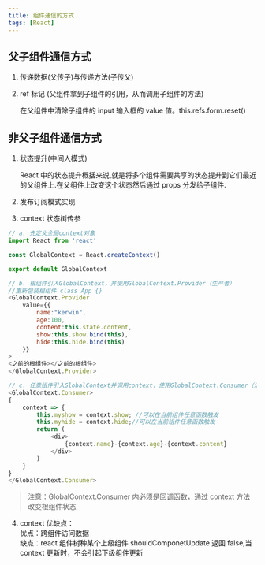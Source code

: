 ```yaml
---
title: 组件通信的方式
tags: [React]
---
```


## 父子组件通信方式

1. 传递数据(父传子)与传递方法(子传父)

2. ref 标记 (父组件拿到子组件的引用，从而调用子组件的方法)

   在父组件中清除子组件的 input 输入框的 value 值。this.refs.form.reset()

## 非父子组件通信方式

1. 状态提升(中间人模式)

   React 中的状态提升概括来说,就是将多个组件需要共享的状态提升到它们最近的父组件上.在父组件上改变这个状态然后通过 props 分发给子组件.

2. 发布订阅模式实现

3. context 状态树传参

```js
// a. 先定义全局context对象
import React from 'react'

const GlobalContext = React.createContext()

export default GlobalContext
```

```js
// b. 根组件引入GlobalContext，并使用GlobalContext.Provider（生产者）
//重新包装根组件 class App {}
<GlobalContext.Provider
    value={{
        name:"kerwin",
        age:100,
        content:this.state.content,
        show:this.show.bind(this),
        hide:this.hide.bind(this)
    }}
>
<之前的根组件></之前的根组件>
</GlobalContext.Provider>
```

```js
// c. 任意组件引入GlobalContext并调用context，使用GlobalContext.Consumer（消费者）
<GlobalContext.Consumer>
{
    context => {
        this.myshow = context.show; //可以在当前组件任意函数触发
        this.myhide = context.hide;//可以在当前组件任意函数触发
        return (
            <div>
                {context.name}-{context.age}-{context.content}
            </div>
        )
    }
}
</GlobalContext.Consumer>
```

> 注意：GlobalContext.Consumer 内必须是回调函数，通过 context 方法改变根组件状态

4. context 优缺点：  
   优点：跨组件访问数据  
   缺点：react 组件树种某个上级组件 shouldComponetUpdate 返回 false,当 context 更新时，不会引起下级组件更新
